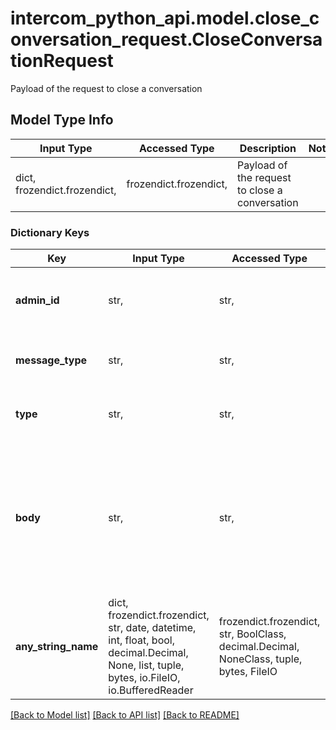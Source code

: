 # intercom_python_api.model.close_conversation_request.CloseConversationRequest

Payload of the request to close a conversation

## Model Type Info
Input Type | Accessed Type | Description | Notes
------------ | ------------- | ------------- | -------------
dict, frozendict.frozendict,  | frozendict.frozendict,  | Payload of the request to close a conversation | 

### Dictionary Keys
Key | Input Type | Accessed Type | Description | Notes
------------ | ------------- | ------------- | ------------- | -------------
**admin_id** | str,  | str,  | The id of the admin who is performing the action. | 
**message_type** | str,  | str,  |  | must be one of ["close", ] 
**type** | str,  | str,  |  | must be one of ["admin", ] 
**body** | str,  | str,  | Optionally you can leave a message in the conversation to provide additional context to the user and other teammates. | [optional] 
**any_string_name** | dict, frozendict.frozendict, str, date, datetime, int, float, bool, decimal.Decimal, None, list, tuple, bytes, io.FileIO, io.BufferedReader | frozendict.frozendict, str, BoolClass, decimal.Decimal, NoneClass, tuple, bytes, FileIO | any string name can be used but the value must be the correct type | [optional]

[[Back to Model list]](../../README.md#documentation-for-models) [[Back to API list]](../../README.md#documentation-for-api-endpoints) [[Back to README]](../../README.md)

